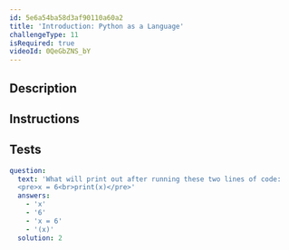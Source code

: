 ```yaml
---
id: 5e6a54ba58d3af90110a60a2
title: 'Introduction: Python as a Language'
challengeType: 11
isRequired: true
videoId: 0QeGbZNS_bY
---
```


## Description
<section id='description'>
</section>

## Instructions
<section id='instructions'>

</section>

## Tests
<section id='tests'>

```yml
question:
  text: 'What will print out after running these two lines of code:
  <pre>x = 6<br>print(x)</pre>'
  answers:
    - 'x'
    - '6'
    - 'x = 6'
    - '(x)'
  solution: 2
```

</section>
